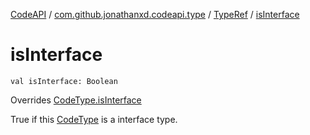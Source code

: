 [CodeAPI](../../index.md) / [com.github.jonathanxd.codeapi.type](../index.md) / [TypeRef](index.md) / [isInterface](.)

# isInterface

`val isInterface: Boolean`

Overrides [CodeType.isInterface](../-code-type/is-interface.md)

True if this [CodeType](../-code-type/index.md) is a interface type.

